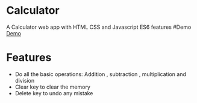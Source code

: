 # Calculator
A Calculator web app with HTML CSS and Javascript ES6 features
#Demo
<a href="https://husseinn-essam.github.io/Calculator-Web/">Demo</a>
# Features
- Do all the basic operations: Addition , subtraction , multiplication and division
- Clear key to clear the memory 
- Delete key to undo any mistake

 